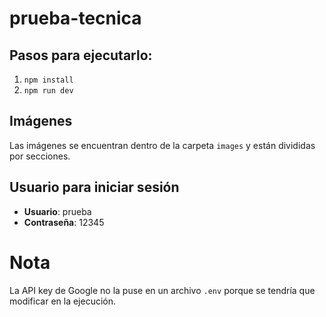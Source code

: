 # prueba-tecnica

## Pasos para ejecutarlo:

1. `npm install`
2. `npm run dev`

## Imágenes

Las imágenes se encuentran dentro de la carpeta `images` y están divididas por secciones.

## Usuario para iniciar sesión

- **Usuario**: prueba
- **Contraseña**: 12345

# Nota

La API key de Google no la puse en un archivo `.env` porque se tendría que modificar en la ejecución.
